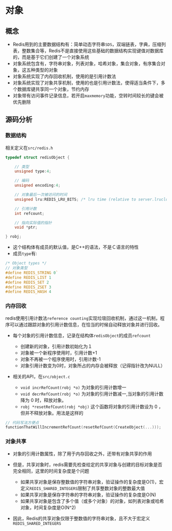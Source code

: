 # 对象

## 概念

- Redis用到的主要数据结构有：简单动态字符串`SDS`，双端链表，字典，压缩列表，整数集合等，Redis不是直接使用这些基础的数据结构实现键值对数据库的，而是基于它们创建了一个对象系统
- 对象系统包含有，字符串对象，列表对象，哈希对象，集合对象，有序集合对象，这五种类型的对象
- 对象系统实现了内存回收机制，使用的是引用计数法
- 对象系统实现了对象共享机制，使用的也是引用计数法，使得适当条件下，多个数据库键共享同一个对象，节约内存
- 对象带有访问事件记录信息，若开启`maxmemory`功能，空转时间较长的键会被优先删除

## 源码分析

### 数据结构

相关定义在`src/redis.h`

```cpp
typedef struct redisObject {

    // 类型
    unsigned type:4;

    // 编码
    unsigned encoding:4;

    // 对象最后一次被访问的时间
    unsigned lru:REDIS_LRU_BITS; /* lru time (relative to server.lruclock) */

    // 引用计数
    int refcount;

    // 指向实际值的指针
    void *ptr;

} robj;
```

- 这个结构体有成员的默认值，是C++的语法，不是Ｃ语言的特性
- 成员`type`有:

```c
/* Object types */
// 对象类型
#define REDIS_STRING 0`
#define REDIS_LIST 1
#define REDIS_SET 2
#define REDIS_ZSET 3
#define REDIS_HASH 4
```

### 内存回收

redis使用引用计数法`reference counting`实现垃圾回收机制，通过这一机制，程序可以通过跟踪对象的引用计数信息，在恰当的时候自动释放对象并进行回收。

- 每个对象的引用计数信息，记录在结构体`redisObject`的成员`refcount`
    + 创建新的对象，引用计数初始化为１
    + 对象被一个新程序使用时，引用计数+1
    + 对象不再被一个程序使用时，引用计数-1
    + 对象引用计数变为0时，对象所占的内存会被释放（记得指针改为NULL）

- 相关的API，在`src/object.c`
    + `void incrRefCount(robj *o)` 为对象的引用计数增一
    + `void decrRefCount(robj *o)` 为对象的引用计数减一,当对象的引用计数降为 0 时，释放对象。
    + `robj *resetRefCount(robj *obj)` 这个函数将对象的引用计数设为 0 ，但并不释放对象。用法是这样的 

```c
// 代码写法方便点
functionThatWillIncrementRefCount(resetRefCount(CreateObject(...)));
```


### 对象共享

- 对象的引用计数属性，除了用于内存回收之外，还带有对象共享的作用
- 但是，共享对象时，redis需要先检查给定的共享对象与创建的目标对象是否完全相同，这里的时间复杂度是个问题
    + 如果共享对象是保存整数值的字符串对象，验证操作的复杂度是O(1)，宏定义`REDIS_SHARED_INTEGERS`限制了共享整数对象的整数最大值
    + 如果共享对象是保存字符串的字符串对象，验证操作的复杂度是O(N)
    + 如果共享对象是包含了多个值（或多个对象）的对象，如列表对象或哈希对象，时间复杂度是O(N^2)

- 因此，Redis的共享对象仅限于整数值的字符串对象，且不大于宏定义`REDIS_SHARED_INTEGERS`